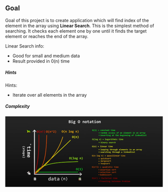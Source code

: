 ## Goal

Goal of this project is to create application which will find index of the element in the array using **Linear Search**. This is the simplest method of searching. It checks each element one by one until it finds the target element or reaches the end of the array.

Linear Search info:
* Good for small and medium data
* Result provided in 0(n) time

##### Hints
Hints:
* Iterate over all elements in the array

##### Complexity

![My Image](readme-images/image-01.png)